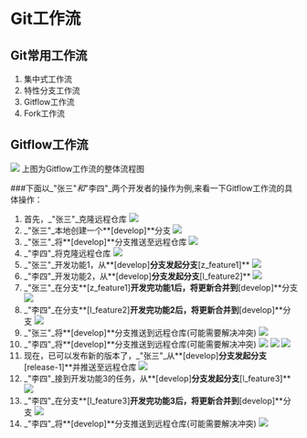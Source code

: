 # Git工作流
## Git常用工作流
1. 集中式工作流
2. 特性分支工作流
3. Gitflow工作流
4. Fork工作流

## Gitflow工作流
![](pic/gitflow.jpg)
上图为Gitflow工作流的整体流程图

###下面以_"张三"_和_"李四"_两个开发者的操作为例,来看一下Gitflow工作流的具体操作：

1. 首先，_"张三"_克隆远程仓库
![](pic/clone_repository.jpg)
2. _"张三"_本地创建一个**[develop]**分支
![](pic/branch_develop.jpg)
3. _"张三"_将**[develop]**分支推送至远程仓库
![](pic/push_develop_init.jpg)
4. _"李四"_将克隆远程仓库
![](pic/clone_repository2.jpg)
5. _"张三"_开发功能1，从**[develop]**分支发起分支**[z_feature1]**
![](pic/z_feature1_init.jpg)
6. _"李四"_开发功能2，从**[develop]**分支发起分支**[l_feature2]**
![](pic/l_feature2_init.jpg)
7. _"张三"_在分支**[z_feature1]**开发完功能1后，将更新合并到**[develop]**分支
![](pic/z_feature1_merge.jpg)
8. _"李四"_在分支**[l_feature2]**开发完功能2后，将更新合并到**[develop]**分支
![](pic/l_feature2_merge.jpg)
9. _"张三"_将**[develop]**分支推送到远程仓库(可能需要解决冲突)
![](pic/z_feature1_push.jpg)
10. _"李四"_将**[develop]**分支推送到远程仓库(可能需要解决冲突)
![](pic/l_feature2_push1.jpg)
![](pic/l_feature2_push2.jpg)
![](pic/l_feature2_push3.jpg)
11. 现在，已可以发布新的版本了，_"张三"_从**[develop]**分支发起分支**[release-1]**并推送至远程仓库
![](pic/release_1.jpg)
12. _"李四"_接到开发功能3的任务，从**[develop]**分支发起分支**[l_feature3]**
![](pic/l_feature3_init.jpg)
13. _"李四"_在分支**[l_feature3]**开发完功能3后，将更新合并到**[develop]**分支
![](pic/l_feature3_merge.jpg)
14. _"李四"_将**[develop]**分支推送到远程仓库(可能需要解决冲突)
![](pic/l_feature3_push.jpg)